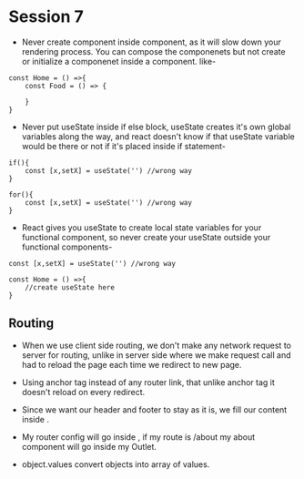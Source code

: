 # Session 7

- Never create component inside component, as it will slow down your rendering process. You can compose the componenets but not create or initialize a componenet inside a component. like-
```
const Home = () =>{
    const Food = () => {

    }
}
```

- Never put useState inside if else block, useState creates it's own global variables along the way, and react doesn't know if that useState variable would be there or not if it's placed inside if statement-
```
if(){
    const [x,setX] = useState('') //wrong way
}

for(){
    const [x,setX] = useState('') //wrong way
}
```

- React gives you useState to create local state variables for your functional component, so never create your useState outside your functional components-

```
const [x,setX] = useState('') //wrong way

const Home = () =>{
    //create useState here
}
```

## Routing

- When we use client side routing, we don't make any network request to server for routing, unlike in server side where we make request call and had to reload the page each time we redirect to new page.
- Using anchor tag instead of any router link, that unlike anchor tag it doesn't reload on every redirect.
- Since we want our header and footer to stay as it is, we fill our content inside <Outlet />.
- My router config will go inside <Outlet />, if my route is /about my about component will go inside my Outlet.

- object.values convert objects into array of values.
